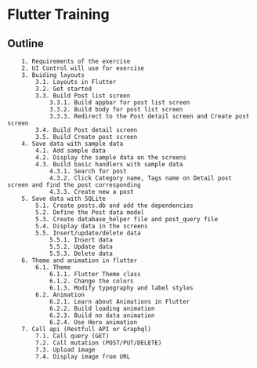 # Flutter Training 

Outline				
--
		1. Requirements of the exercise					
		2. UI Control will use for exercise					
		3. Buiding layouts					
			3.1. Layouts in Flutter				
			3.2. Get started				
			3.3. Build Post list screen				
				3.3.1. Build appbar for post list screen			
				3.3.2. Build body for post list screen			
				3.3.3. Redirect to the Post detail screen and Create post screen			
			3.4. Build Post detail screen				
			3.5. Build Create post screen				
		4. Save data with sample data					
			4.1. Add sample data				
			4.2. Display the sample data on the screens				
			4.3. Build basic handlers with sample data				
				4.3.1. Search for post			
				4.3.2. Click Category name, Tags name on Detail post screen and find the post corresponding			
				4.3.3. Create new a post			
		5. Save data with SQLite					
			5.1. Create posts.db and add the dependencies				
			5.2. Define the Post data model				
			5.3. Create database_helper file and post_query file				
			5.4. Display data in the screens				
			5.5. Insert/update/delete data				
				5.5.1. Insert data			
				5.5.2. Update data			
				5.5.3. Delete data			
		6. Theme and animation in flutter					
			6.1. Theme				
				6.1.1. Flutter Theme class			
				6.1.2. Change the colors			
				6.1.3. Modify typography and label styles			
			6.2. Animation				
				6.2.1. Learn about Animations in Flutter			
				6.2.2. Build loading animation			
				6.2.3. Build no data animation			
				6.2.4. Use Hero animation			
		7. Call api (Restfull API or Graphql)					
			7.1. Call query (GET)				
			7.2. Call mutation (POST/PUT/DELETE)				
			7.3. Upload image				
			7.4. Display image from URL				
